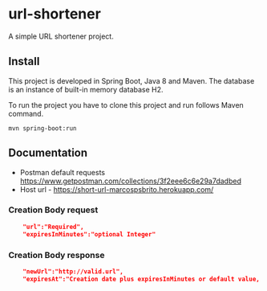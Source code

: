 # url-shortener
A simple URL shortener project.

## Install

This project is developed in Spring Boot, Java 8 and Maven. The database is an instance of built-in memory database H2. 

To run the project you have to clone this project and run follows Maven command.

`mvn spring-boot:run`


## Documentation

* Postman default requests https://www.getpostman.com/collections/3f2eee6c6e29a7dadbed
* Host url - https://short-url-marcospsbrito.herokuapp.com/

### Creation Body request

```json
    "url":"Required",
    "expiresInMinutes":"optional Integer"
```

### Creation Body response

```json
    "newUrl":"http://valid.url",
    "expiresAt":"Creation date plus expiresInMinutes or default value, 5 minutes"
```
